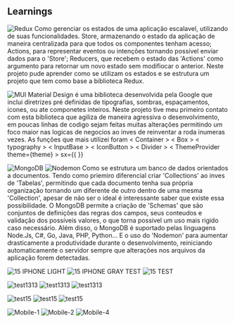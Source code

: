 ## Learnings
![Redux](https://img.shields.io/badge/redux-%23593d88.svg?style=for-the-badge&logo=redux&logoColor=white) Como gerenciar os estados de uma aplicação escalavel, utilizando de suas funcionalidades. Store, armazenando o estado da aplicação de maneira centralizada para que todos os componentes tenham acesso; Actions, para representar eventos ou intenções tornando possível enviar dados para o 'Store'; Reducers, que recebem o estado das 'Actions' como argumento para retornar um novo estado sem modifiocar o anterior. Neste projeto pude aprender como se utilizam os estados e se estrutura um projeto que tem como base a biblioteca Redux.

![MUI](https://img.shields.io/badge/MUI-%230081CB.svg?style=for-the-badge&logo=mui&logoColor=white) Material Design é uma biblioteca desenvolvida pela Google que inclui diretrizes pré definidas de tipografias, sombras, espaçamentos, icones, ou ate componetes inteiros. Neste projeto tive meu primeiro contato com esta biblioteca que agiliza de maneira agressiva o desenvolvimento, em poucas linhas de codigo sejam feitas muitas alterações permitindo um foco maior nas logicas de negocios ao inves de reinventar a roda inumeras vezes. As funções que mais utilizei foram < Container > < Box > < typography > < InputBase > < IconButton > < Divider > < ThemeProvider theme={theme} > sx={{ }}

![MongoDB](https://img.shields.io/badge/MongoDB-%234ea94b.svg?style=for-the-badge&logo=mongodb&logoColor=white) ![Nodemon](https://img.shields.io/badge/NODEMON-%23323330.svg?style=for-the-badge&logo=nodemon&logoColor=%BBDEAD) Como se estrutura um banco de dados orientados a documentos. Tendo como priemiro diferencial criar 'Collections' ao inves de 'Tabelas', permitindo que cada documento tenha sua própria organização tornando um diferente de outro dentro de uma mesma 'Collection', apesar de não ser o ideal é interessante saber que existe essa possibilidade. O MongoDB permite a criação de 'Schemas' que são conjuntos de definições das regras dos campos, seus conteudos e validação dos possíveis valores, o que torna possivel um uso mais rigido caso necessário. Além disso, o MongoDB é suportado pelas linguagens Node.Js, C#, Go, Java, PHP, Python... E o uso do 'Nodemon' para  aumentar drasticamente a produtividade durante o desenvolvimento, reiniciando automaticamente o servidor sempre que alterações nos arquivos da aplicação forem detectadas.

![15 IPHONE LIGHT](https://github.com/ArthurSantDev/Tests/assets/159972613/be2146c3-1297-4ab4-9d0d-821d16ece2a0)
![15 IPHONE GRAY TEST](https://github.com/ArthurSantDev/Tests/assets/159972613/c646650e-9a9b-467a-991b-b5f10b36b9fa)
![15 TEST](https://github.com/ArthurSantDev/Tests/assets/159972613/aef9d470-331c-4d64-956f-0d0aa6537d02)

![test1313](https://github.com/ArthurSantDev/Tests/assets/159972613/dac4240d-1957-41ac-bdfc-d329c8d60698)
![test1313](https://github.com/ArthurSantDev/Tests/assets/159972613/dac4240d-1957-41ac-bdfc-d329c8d60698)
![test1313](https://github.com/ArthurSantDev/Tests/assets/159972613/dac4240d-1957-41ac-bdfc-d329c8d60698)

![test15](https://github.com/ArthurSantDev/HighTrip/assets/159972613/01f95fc1-19dc-47db-b339-08dda260d21a)
![test15](https://github.com/ArthurSantDev/HighTrip/assets/159972613/01f95fc1-19dc-47db-b339-08dda260d21a)
![test15](https://github.com/ArthurSantDev/HighTrip/assets/159972613/01f95fc1-19dc-47db-b339-08dda260d21a)

![Mobile-1](https://github.com/ArthurSantDev/Tests/assets/159972613/73255345-babf-41ea-b1f6-83ecc3a4c22a)
![Mobile-2](https://github.com/ArthurSantDev/Tests/assets/159972613/49c31dd9-d8f4-44ef-adb8-f8d4233ea551)
![Mobile-4](https://github.com/ArthurSantDev/Tests/assets/159972613/b4c5f0d9-6d58-4e5d-951d-770c4bc10e9b)
